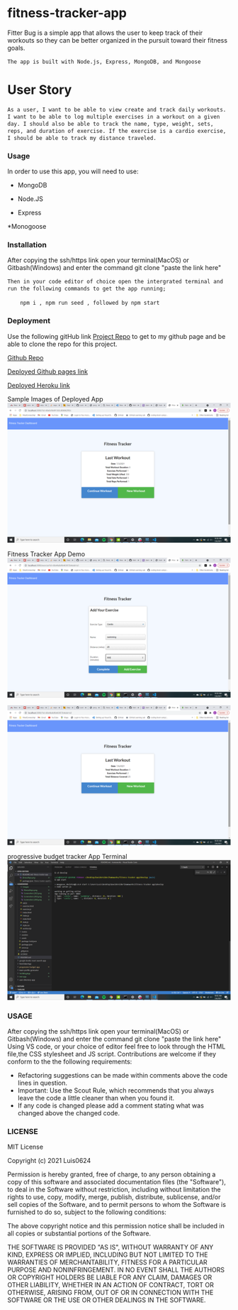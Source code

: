 # fitness-tracker-app

   Fitter Bug is a simple app that allows the user to keep track of their workouts so they can be better organized in the pursuit toward their fitness goals.

    The app is built with Node.js, Express, MongoDB, and Mongoose       

# User Story
    As a user, I want to be able to view create and track daily workouts. I want to be able to log multiple exercises in a workout on a given day. I should also be able to track the name, type, weight, sets, reps, and duration of exercise. If the exercise is a cardio exercise, I should be able to track my distance traveled. 

### Usage
  
  In order to use this app, you will need to use:

  * MongoDB

  * Node.JS

  * Express

  *Monogoose 

### Installation
After copying the ssh/https link open your terminal(MacOS) or Gitbash(Windows) and enter the command git clone "paste the link here"

    Then in your code editor of choice open the intergrated terminal and run the following commands to get the app running;

        npm i , npm run seed , followed by npm start

  
### Deployment

Use the following gitHub link [Project Repo](https://github.com/Luis0624/fitness-tracker-app) to get to my github page and be able to clone the repo for this project.


[Github Repo](https://github.com/Luis0624/fitness-tracker-app)

[Deployed Github pages link](https://luis0624.github.io/fitness-tracker-app/)

[Deployed Heroku link](/)



Sample Images of Deployed App
![Working Demo Picture ](Develop/public/images/fitnessHome.png)


Fitness Tracker App Demo
![Working Demo Picture ](Develop/public/images/fitnessAdding.png)



![Working Demo Picture ](Develop/public/images/fitnessAdded.png)



progressive budget tracker App Terminal 
![Working Demo Picture ](Develop/public/images/fitnessTerminal.png)


### USAGE
After copying the ssh/https link open your terminal(MacOS) or Gitbash(Windows) and enter the command git clone "paste the link here"
Using VS code, or your choice of editor feel free to look through the HTML file,the CSS stylesheet and JS script. Contributions are welcome if they conform to the the following requirements:

* Refactoring suggestions can be made within comments above the code lines in question.
* Important: Use the Scout Rule, which recommends that you always leave the code a little cleaner than when you found it.
* If any code is changed please add a comment stating what was changed above the changed code.


### LICENSE
 MIT License

Copyright (c) 2021 Luis0624

Permission is hereby granted, free of charge, to any person obtaining a copy
of this software and associated documentation files (the "Software"), to deal
in the Software without restriction, including without limitation the rights
to use, copy, modify, merge, publish, distribute, sublicense, and/or sell
copies of the Software, and to permit persons to whom the Software is
furnished to do so, subject to the following conditions:

The above copyright notice and this permission notice shall be included in all
copies or substantial portions of the Software.

THE SOFTWARE IS PROVIDED "AS IS", WITHOUT WARRANTY OF ANY KIND, EXPRESS OR
IMPLIED, INCLUDING BUT NOT LIMITED TO THE WARRANTIES OF MERCHANTABILITY,
FITNESS FOR A PARTICULAR PURPOSE AND NONINFRINGEMENT. IN NO EVENT SHALL THE
AUTHORS OR COPYRIGHT HOLDERS BE LIABLE FOR ANY CLAIM, DAMAGES OR OTHER
LIABILITY, WHETHER IN AN ACTION OF CONTRACT, TORT OR OTHERWISE, ARISING FROM,
OUT OF OR IN CONNECTION WITH THE SOFTWARE OR THE USE OR OTHER DEALINGS IN THE
SOFTWARE.